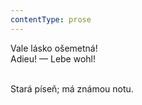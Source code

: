 ```yaml
---
contentType: prose
---
```


Vale lásko ošemetná!  
Adieu! — Lebe wohl!  
 

Stará píseň; má známou notu.
